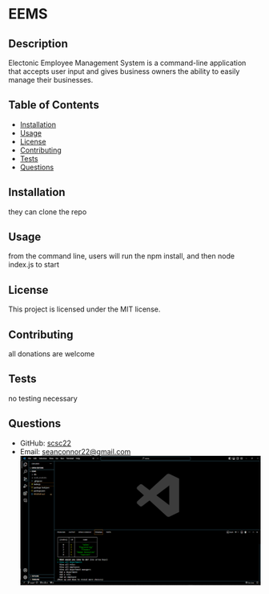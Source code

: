 
  # EEMS
  
  ## Description
  Electonic Employee Management System is a command-line application that accepts user input and gives business owners the ability to easily manage their businesses.
  
  ## Table of Contents
  - [Installation](#installation)
  - [Usage](#usage)
  - [License](#license)
  - [Contributing](#contributing)
  - [Tests](#tests)
  - [Questions](#questions)
  
  ## Installation
  they can clone the repo
  
  ## Usage
  from the command line, users will run the npm install, and then node index.js to start
  
  ## License
  This project is licensed under the MIT license.
  
  ## Contributing
  all donations are welcome
  
  ## Tests
  no testing necessary
  
  ## Questions
  - GitHub: [scsc22](https://github.com/scsc22)
  - Email: seanconnor22@gmail.com
  ![Alt text](image.png)